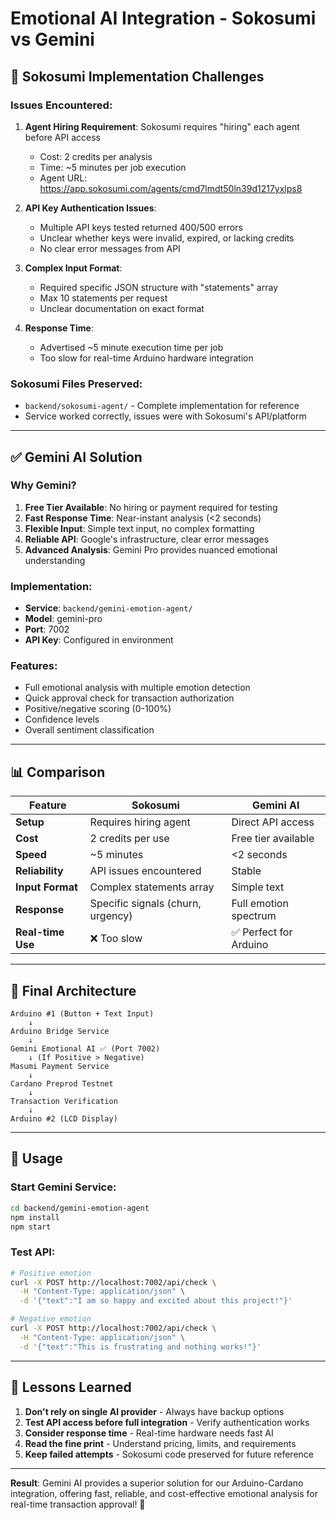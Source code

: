 # Emotional AI Integration - Sokosumi vs Gemini

## 🚨 Sokosumi Implementation Challenges

### Issues Encountered:
1. **Agent Hiring Requirement**: Sokosumi requires "hiring" each agent before API access
   - Cost: 2 credits per analysis
   - Time: ~5 minutes per job execution
   - Agent URL: https://app.sokosumi.com/agents/cmd7lmdt50ln39d1217yxlps8

2. **API Key Authentication Issues**:
   - Multiple API keys tested returned 400/500 errors
   - Unclear whether keys were invalid, expired, or lacking credits
   - No clear error messages from API

3. **Complex Input Format**:
   - Required specific JSON structure with "statements" array
   - Max 10 statements per request
   - Unclear documentation on exact format

4. **Response Time**:
   - Advertised ~5 minute execution time per job
   - Too slow for real-time Arduino hardware integration

### Sokosumi Files Preserved:
- `backend/sokosumi-agent/` - Complete implementation for reference
- Service worked correctly, issues were with Sokosumi's API/platform

---

## ✅ Gemini AI Solution

### Why Gemini?
1. **Free Tier Available**: No hiring or payment required for testing
2. **Fast Response Time**: Near-instant analysis (<2 seconds)
3. **Flexible Input**: Simple text input, no complex formatting
4. **Reliable API**: Google's infrastructure, clear error messages
5. **Advanced Analysis**: Gemini Pro provides nuanced emotional understanding

### Implementation:
- **Service**: `backend/gemini-emotion-agent/`
- **Model**: gemini-pro
- **Port**: 7002
- **API Key**: Configured in environment

### Features:
- Full emotional analysis with multiple emotion detection
- Quick approval check for transaction authorization
- Positive/negative scoring (0-100%)
- Confidence levels
- Overall sentiment classification

---

## 📊 Comparison

| Feature | Sokosumi | Gemini AI |
|---------|----------|-----------|
| **Setup** | Requires hiring agent | Direct API access |
| **Cost** | 2 credits per use | Free tier available |
| **Speed** | ~5 minutes | <2 seconds |
| **Reliability** | API issues encountered | Stable |
| **Input Format** | Complex statements array | Simple text |
| **Response** | Specific signals (churn, urgency) | Full emotion spectrum |
| **Real-time Use** | ❌ Too slow | ✅ Perfect for Arduino |

---

## 🎯 Final Architecture

```
Arduino #1 (Button + Text Input)
    ↓
Arduino Bridge Service
    ↓
Gemini Emotional AI ✅ (Port 7002)
    ↓ (If Positive > Negative)
Masumi Payment Service
    ↓
Cardano Preprod Testnet
    ↓
Transaction Verification
    ↓
Arduino #2 (LCD Display)
```

---

## 🔧 Usage

### Start Gemini Service:
```bash
cd backend/gemini-emotion-agent
npm install
npm start
```

### Test API:
```bash
# Positive emotion
curl -X POST http://localhost:7002/api/check \
  -H "Content-Type: application/json" \
  -d '{"text":"I am so happy and excited about this project!"}'

# Negative emotion
curl -X POST http://localhost:7002/api/check \
  -H "Content-Type: application/json" \
  -d '{"text":"This is frustrating and nothing works!"}'
```

---

## 📝 Lessons Learned

1. **Don't rely on single AI provider** - Always have backup options
2. **Test API access before full integration** - Verify authentication works
3. **Consider response time** - Real-time hardware needs fast AI
4. **Read the fine print** - Understand pricing, limits, and requirements
5. **Keep failed attempts** - Sokosumi code preserved for future reference

---

**Result**: Gemini AI provides a superior solution for our Arduino-Cardano integration, offering fast, reliable, and cost-effective emotional analysis for real-time transaction approval! 🚀
